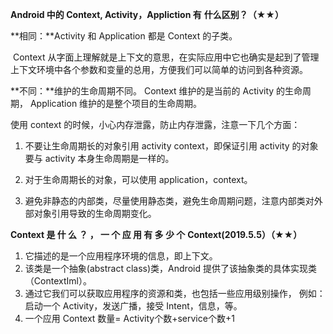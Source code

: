

**Android 中的 Context, Activity，Appliction 有** **什么区别？（****★★****）**

**相同：**Activity 和 Application 都是 Context 的子类。 

​		Context 从字面上理解就是上下文的意思，在实际应用中它也确实是起到了管理 上下文环境中各个参数和变量的总用，方便我们可以简单的访问到各种资源。 

**不同：**维护的生命周期不同。 Context 维护的是当前的 Activity 的生命周期， Application 维护的是整个项目的生命周期。 

使用 context 的时候，小心内存泄露，防止内存泄露，注意一下几个方面： 

1. 不要让生命周期长的对象引用 activity context，即保证引用 activity 的对象要与 activity 本身生命周期是一样的。 

2. 对于生命周期长的对象，可以使用 application，context。
3. 避免非静态的内部类，尽量使用静态类，避免生命周期问题，注意内部类对外部对象引用导致的生命周期变化。 



**Context 是 什 么 ？ ， 一 个 应 用 有 多 少 个** **Context(2019.5.5）（****★★****）** 

1. 它描述的是一个应用程序环境的信息，即上下文。 
2. 该类是一个抽象(abstract class)类，Android 提供了该抽象类的具体实现类（ContextIml）。 
3. 通过它我们可以获取应用程序的资源和类，也包括一些应用级别操作， 例如：启动一个 Activity，发送广播，接受 Intent，信息，等。
4. 一个应用 Context 数量= Activity个数+service个数+1